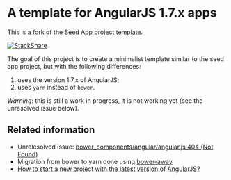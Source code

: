 # A template for AngularJS 1.7.x apps

This is a fork of the [Seed App project template](https://github.com/angular/angular-seed).

[![StackShare](https://img.shields.io/badge/tech-stack-0690fa.svg?style=flat)](https://stackshare.io/lackovic/angularjs-v17-seed)

The goal of this project is to create a minimalist template similar to the seed app project, but with the following differences:

1. uses the version 1.7.x of AngularJS;
2. uses `yarn` instead of `bower`.

*Warning*: this is still a work in progress, it is not working yet (see the unresolved issue below).

## Related information

* Unrelesolved issue: [bower_components/angular/angular.js 404 (Not Found)](https://github.com/sheerun/bower-away/issues/28)
* Migration from bower to yarn done using [bower-away](https://github.com/sheerun/bower-away)
* [How to start a new project with the latest version of AngularJS?](https://stackoverflow.com/questions/50999557/how-to-start-a-new-project-with-the-latest-version-of-angularjs)
